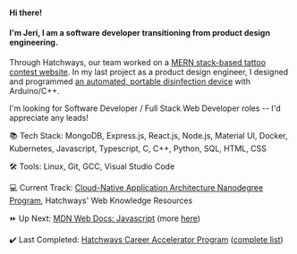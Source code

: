 #### Hi there! 

#### I'm Jeri, I am a software developer transitioning from product design engineering.

Through Hatchways, our team worked on a [MERN stack-based tattoo contest website](https://github.com/hatchways/team-old-fashioned/tree/dev-jeri). In my last project as a product design engineer, I designed and programmed [an automated, portable disinfection device](https://www.pchrd.dost.gov.ph/news/6615-dost-pchrd-wraps-up-activities-for-first-virtual-nstw) with Arduino/C++. 

I'm looking for Software Developer / Full Stack Web Developer roles -- I'd appreciate any leads!

:books: Tech Stack: MongoDB, Express.js, React.js, Node.js, Material UI, Docker, Kubernetes, Javascript, Typescript, C, C++, Python, SQL, HTML, CSS

:hammer_and_wrench: Tools: Linux, Git, GCC, Visual Studio Code

:computer: Current Track: [Cloud-Native Application Architecture Nanodegree Program](https://classroom.udacity.com/nanodegrees/nd064/dashboard/overview), Hatchways' Web Knowledge Resources 

:fast_forward: Up Next: [MDN Web Docs: Javascript](https://developer.mozilla.org/en-US/docs/Web/JavaScript) (more [here](https://gist.github.com/jerixmx/d58313ad54c2ab995e86c0304c116ab3))

:heavy_check_mark: Last Completed: [Hatchways Career Accelerator Program](https://github.com/hatchways/team-old-fashioned/tree/dev-jeri) ([complete list](https://gist.github.com/jerixmx/3ca5873c4abcb26f8ae50b96b46bf9c2))
